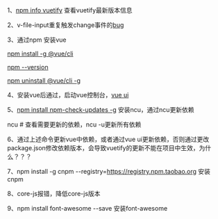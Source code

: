 1、<u>npm info vuetify</u> 查看vuetify最新版本信息

2、v-file-input重复触发change事件的[bug](https://github.com/vuetifyjs/vuetify/issues/8167)

3、通过npm 安装vue

<u>npm install -g @vue/cli</u>

<u>npm --version</u>

<u>npm uninstall @vue/cli -g</u>

4、安装vue后通过，启动vue控制台，<u>vue ui</u>

5、<u>npm install npm-check-updates -g</u> 安装ncu，通过ncu更新依赖

ncu # 查看需要更新的依赖，ncu -u更新所有依赖

6、通过上述命令更新vue中依赖，或者通过vue ui更新依赖，否则通过更改package.json修改依赖版本，会导致vuetify的更新不能在项目中生效，为什么？？？

7、npm install -g cnpm --registry=https://registry.npm.taobao.org 安装cnpm

8、core-js报错，降低core-js版本

9、npm install font-awesome --save 安装font-awesome

